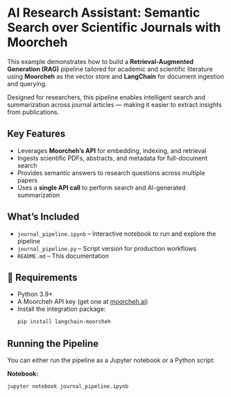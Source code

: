 # AI Research Assistant: Semantic Search over Scientific Journals with Moorcheh

This example demonstrates how to build a **Retrieval-Augmented Generation (RAG)** pipeline tailored for academic and scientific literature using **Moorcheh** as the vector store and **LangChain** for document ingestion and querying.

Designed for researchers, this pipeline enables intelligent search and summarization across journal articles — making it easier to extract insights from publications.

## Key Features

- Leverages **Moorcheh’s API** for embedding, indexing, and retrieval  
- Ingests scientific PDFs, abstracts, and metadata for full-document search  
- Provides semantic answers to research questions across multiple papers  
- Uses a **single API call** to perform search and AI-generated summarization  

## What’s Included

- `journal_pipeline.ipynb` – Interactive notebook to run and explore the pipeline  
- `journal_pipeline.py` – Script version for production workflows  
- `README.md` – This documentation  

## 🔧 Requirements

- Python 3.9+
- A Moorcheh API key (get one at [moorcheh.ai](https://www.moorcheh.ai))  
- Install the integration package:
  ```bash
  pip install langchain-moorcheh

## Running the Pipeline

You can either run the pipeline as a Jupyter notebook or a Python script:

**Notebook:**
```bash
jupyter notebook journal_pipeline.ipynb

